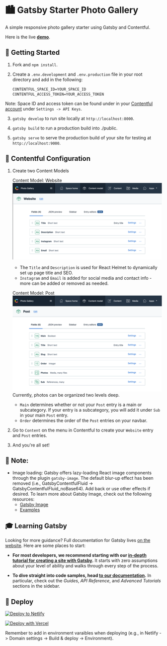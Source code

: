# 🏙 Gatsby Starter Photo Gallery

A simple responsive photo gallery starter using Gatsby and Contentful.

Here is the live **[demo](https://gatsby-starter-photo-gallery.netlify.app)**.

## 🚀 Getting Started

1. Fork and `npm install`.

2. Create a `.env.development` and `.env.production` file in your root directory and add in the following:

   ```
   CONTENTFUL_SPACE_ID=YOUR_SPACE_ID
   CONTENTFUL_ACCESS_TOKEN=YOUR_ACCESS_TOKEN
   ```

Note: Space ID and access token can be found under in your [Contentful account](https://be.contentful.com/login) under `Settings -> API Keys`.

3. `gatsby develop` to run site locally at `http://localhost:8000`.

4. `gatsby build` to run a production build into ./public.

5. `gatsby serve` to serve the production build of your site for testing at `http://localhost:9000`.

## 🔧 Contentful Configuration

1. Create two Content Models

   Content Model: Website
   ![Content Model Website](https://github.com/esthleej/gatsby-starter-photo-gallery/blob/master/src/images/contentful-content-model/website.png)

   - The `Title` and `Description` is used for React Helmet to dynamically set up page title and SEO.
   - `Instagram` and `Email` is added for social media and contact info - more can be added or removed as needed.

   Content Model: Post
   ![Content Model Post](https://github.com/esthleej/gatsby-starter-photo-gallery/blob/master/src/images/contentful-content-model/post.png)
   Currently, photos can be organized two levels deep.

   - `Main` determines whether or not your `Post` entry is a main or subcategory. If your entry is a subcategory, you will add it under `Sub` in your main `Post` entry.
   - `Order` determines the order of the `Post` entries on your navbar.

2. Go to `Content` on the menu in Contentful to create your `Website` entry and `Post` entries.

3. And you're all set!

## 📝 Note:

- Image loading: Gatsby offers lazy-loading React image components through the plugin `gatsby-image`. The default blur-up effect has been removed (i.e., GatsbyContentfulFluid -> GatsbyContentfulFluid_noBase64). Add back or use other effects if desired.
  To learn more about Gatsby Image, check out the following resources:
  - [Gatsby Image](https://www.gatsbyjs.com/plugins/gatsby-image)
  - [Examples](https://using-gatsby-image.gatsbyjs.org)

## 🎓 Learning Gatsby

Looking for more guidance? Full documentation for Gatsby lives [on the website](https://www.gatsbyjs.com/). Here are some places to start:

- **For most developers, we recommend starting with our [in-depth tutorial for creating a site with Gatsby](https://www.gatsbyjs.com/tutorial/).** It starts with zero assumptions about your level of ability and walks through every step of the process.

- **To dive straight into code samples, head [to our documentation](https://www.gatsbyjs.com/docs/).** In particular, check out the _Guides_, _API Reference_, and _Advanced Tutorials_ sections in the sidebar.

## 💫 Deploy

[![Deploy to Netlify](https://www.netlify.com/img/deploy/button.svg)](https://app.netlify.com/start)

[![Deploy with Vercel](https://vercel.com/button)](https://vercel.com/import)

Remember to add in environment varaibles when deploying (e.g., in Netlify -> Domain settings -> Build & deploy -> Environment).
